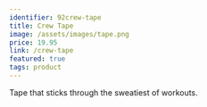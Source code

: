 ```yaml
---
identifier: 92crew-tape
title: Crew Tape
image: /assets/images/tape.png
price: 19.95
link: /crew-tape
featured: true
tags: product
---
```

Tape that sticks through the sweatiest of workouts.